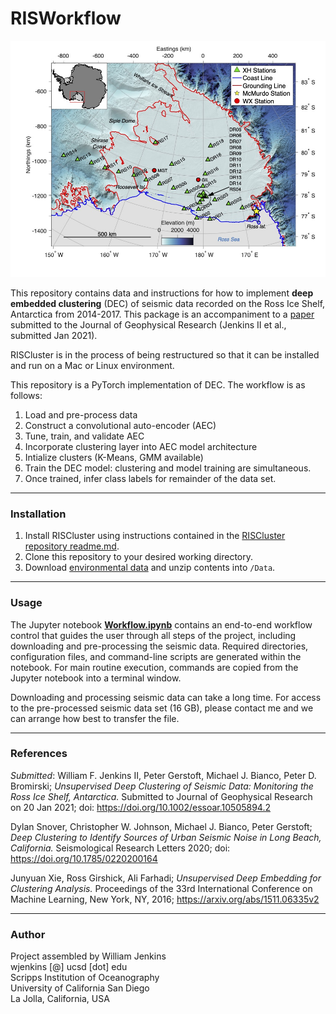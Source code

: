 # RISWorkflow

![RISArrayMap](RISArrayMap.jpg)

This repository contains data and instructions for how to implement **deep embedded clustering** (DEC) of seismic data recorded on the Ross Ice Shelf, Antarctica from 2014-2017. This package is an accompaniment to a [paper](https://doi.org/10.1002/essoar.10505894.2) submitted to the Journal of Geophysical Research (Jenkins II et al., submitted Jan 2021).

RISCluster is in the process of being restructured so that it can be installed
and run on a Mac or Linux environment.

This repository is a PyTorch implementation of DEC. The workflow is as follows:
1. Load and pre-process data
2. Construct a convolutional auto-encoder (AEC)
3. Tune, train, and validate AEC
4. Incorporate clustering layer into AEC model architecture
5. Intialize clusters (K-Means, GMM available)
6. Train the DEC model: clustering and model training are simultaneous.
7. Once trained, infer class labels for remainder of the data set.

***
### Installation
1. Install RISCluster using instructions contained in the [RISCluster repository readme.md](https://github.com/NeptuneProjects/RISCluster#installation).
2. Clone this repository to your desired working directory.
3. Download [environmental data](https://drive.google.com/file/d/16qJWTN-SVUs9CpLaQ3wt3Bct5BPb2qdV/view?usp=sharing) and unzip contents into `/Data`.

***
### Usage
The Jupyter notebook **[Workflow.ipynb](https://github.com/NeptuneProjects/RISWorkflow/blob/main/Workflow.ipynb)** contains an end-to-end workflow control that guides the user through all steps of the project, including downloading and pre-processing the seismic data.  Required directories, configuration files, and command-line scripts are generated within the notebook.  For main routine execution, commands are copied from the Jupyter notebook into a terminal window.

Downloading and processing seismic data can take a long time.  For access to the pre-processed seismic data set (16 GB), please contact me and we can arrange how best to transfer the file.

***
### References
*Submitted*: William F. Jenkins II, Peter Gerstoft, Michael J. Bianco, Peter D. Bromirski; *Unsupervised Deep Clustering of Seismic Data: Monitoring the Ross Ice Shelf, Antarctica.* Submitted to Journal of Geophysical Research on 20 Jan 2021; doi: https://doi.org/10.1002/essoar.10505894.2

Dylan Snover, Christopher W. Johnson, Michael J. Bianco, Peter Gerstoft; *Deep Clustering to Identify Sources of Urban Seismic Noise in Long Beach, California.* Seismological Research Letters 2020; doi: https://doi.org/10.1785/0220200164

Junyuan Xie, Ross Girshick, Ali Farhadi; *Unsupervised Deep Embedding for Clustering Analysis.* Proceedings of the 33rd International Conference on Machine Learning, New York, NY, 2016; https://arxiv.org/abs/1511.06335v2
***
### Author
Project assembled by William Jenkins
<br>wjenkins [@] ucsd [dot] edu
<br>Scripps Institution of Oceanography
<br>University of California San Diego
<br>La Jolla, California, USA
